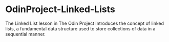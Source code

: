 # OdinProject-Linked-Lists
The Linked List lesson in The Odin Project introduces the concept of linked lists, a fundamental data structure used to store collections of data in a sequential manner.
